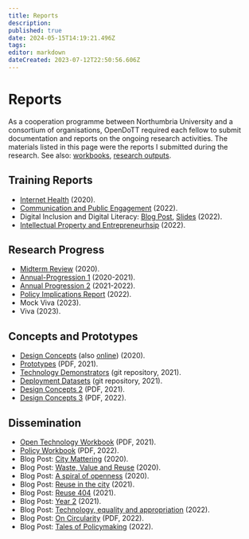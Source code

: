 ```yaml
---
title: Reports
description: 
published: true
date: 2024-05-15T14:19:21.496Z
tags: 
editor: markdown
dateCreated: 2023-07-12T22:50:56.606Z
---
```


# Reports

As a cooperation programme between Northumbria University and a consortium of organisations, OpenDoTT required each fellow to submit documentation and reports on the ongoing research activities. The materials listed in this page were the reports I submitted during the research. See also: [workbooks](/opendott/workbooks), [research outputs](/opendott/outputs).

## Training Reports

- [Internet Health](reports/2020-Internet-Health.pdf) (2020).
- [Communication and Public Engagement](reports/2022-Communication-Engagement.pdf) (2022).
- Digital Inclusion and Digital Literacy: [Blog Post](reports/2022-Digital-Inclusion-Literacy-Blog.pdf), [Slides](reports/2022-Digital-Inclusion-Literacy-Slides.pdf) (2022).
- [Intellectual Property and Entrepreneurhsip](reports/2022-IP-Entrepreneurship.pdf) (2022).


## Research Progress

- [Midterm Review](reports/2020-Midterm-Review.pdf) (2020).
- [Annual-Progression 1](/opendott/northumbria/AP1/Annual-Progression-1) (2020-2021).
- [Annual Progression 2](/opendott/northumbria/AP2/Annual-Progression-2) (2021-2022).
- [Policy Implications Report](reports/2022-Policy-Implications.pdf) (2022).
- Mock Viva (2023).
- Viva (2023).


## Concepts and Prototypes

- [Design Concepts](reports/2020-Concepts-1.pdf) (also [online](https://is.efeefe.me/opendott/concepts)) (2020).
- [Prototypes](reports/2021-Prototypes.pdf) (PDF, 2021).
- [Technology Demonstrators](https://github.com/opendott-smartcities/II/tree/main/D10_technology-demonstrators) (git repository, 2021).
- [Deployment Datasets](https://github.com/opendott-smartcities/II/tree/main/D13_deployment-datasets) (git repository, 2021).
- [Design Concepts 2](reports/2021-Updated-Concepts-2.pdf) (PDF, 2021).
- [Design Concepts 3](reports/2022-Updated-Concepts-3.pdf) (PDF, 2022).

## Dissemination

- [Open Technology Workbook](reports/2021-Open-Technology-Workbook.pdf) (PDF, 2021).
- [Policy Workbook](reports/2022-Policy-Workbook.pdf) (PDF, 2022).
- Blog Post: [City Mattering](https://is.efeefe.me/opendott/city-mattering) (2020).
- Blog Post: [Waste, Value and Reuse](https://is.efeefe.me/opendott/waste-value-and-reuse) (2020).
- Blog Post: [A spiral of openness](https://is.efeefe.me/opendott/spiral-of-openness) (2020).
- Blog Post: [Reuse in the city](https://is.efeefe.me/opendott/reuse-in-the-city) (2021).
- Blog Post: [Reuse 404](https://is.efeefe.me/opendott/reuse-404) (2021).
- Blog Post: [Year 2](https://is.efeefe.me/opendott/year-2) (2021).
- Blog Post: [Technology, equality and appropriation](https://is.efeefe.me/opendott/technology-equality-appropriation) (2022).
- Blog Post: [On Circularity](reports/2022-On-Circularity-Blog.pdf) (PDF, 2022).
- Blog Post: [Tales of Policymaking](https://is.efeefe.me/opendott/tales-of-policy-making) (2022).